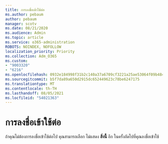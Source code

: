 ```yaml
---
title: การลงชื่อเข้าใช้ต่อ
ms.author: pebaum
author: pebaum
manager: scotv
ms.date: 08/21/2020
ms.audience: Admin
ms.topic: article
ms.service: o365-administration
ROBOTS: NOINDEX, NOFOLLOW
localization_priority: Priority
ms.collection: Adm_O365
ms.custom:
- "9003320"
- "6216"
ms.openlocfilehash: 0932e184998f31b2c140a37a6709cf3221a25ae53064f09b484836ea4f29c9fb
ms.sourcegitcommit: b5f7da89a650d2915dc652449623c78be6247175
ms.translationtype: MT
ms.contentlocale: th-TH
ms.lasthandoff: 08/05/2021
ms.locfileid: "54021363"
---
```

# <a name="staying-signed-in"></a>การลงชื่อเข้าใช้ต่อ

ถ้าคุณไม่ต้องการลงชื่อเข้าใช้ต่อไป คุณสามารถเลือก ไม่แสดง **สิ่งนี้** อีก ในครั้งถัดไปที่คุณลงชื่อเข้าใช้